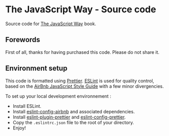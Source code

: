 # The JavaScript Way - Source code

Source code for [The JavaScript Way](https://github.com/bpesquet/thejsway) book.

## Forewords

First of all, thanks for having purchased this code. Please do not share it.

## Environment setup

This code is formatted using [Prettier](https://github.com/prettier/prettier). [ESLint](http://eslint.org/) is used for quality control, based on the [AirBnb JavaScript Style Guide](https://github.com/airbnb/javascript) with a few minor divergencies.

To set up your local development environnement :

* Install ESLint.
* Install [eslint-config-airbnb](https://www.npmjs.com/package/eslint-config-airbnb) and associated dependencies.
* Install [eslint-plugin-prettier](https://github.com/prettier/eslint-plugin-prettier) and [eslint-config-prettier](https://github.com/prettier/eslint-config-prettier).
* Copy the `.eslintrc.json` file to the root of your directory.
* Enjoy!